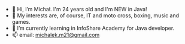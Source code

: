 - 👋 Hi, I’m Michał. I'm 24 years old and I'm NEW in Java!
- 👀 My interests are, of course, IT and moto cross, boxing, music and games.
- 🌱 I’m currently learning in InfoShare Academy for Java developer.
- 📫 email: michalek.m21@gmail.com
